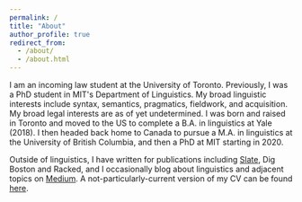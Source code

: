 ```yaml
---
permalink: /
title: "About"
author_profile: true
redirect_from: 
  - /about/
  - /about.html
---
```


I am an incoming law student at the University of Toronto. Previously, I was a PhD student in MIT's Department of Linguistics. My broad linguistic interests include syntax, semantics, pragmatics, fieldwork, and acquisition. My broad legal interests are as of yet undetermined. I was born and raised in Toronto and moved to the US to complete a B.A. in linguistics at Yale (2018). I then headed back home to Canada to pursue a M.A. in linguistics at the University of British Columbia, and then a PhD at MIT starting in 2020. 

Outside of linguistics, I have written for publications including [Slate](https://slate.com/human-interest/2018/07/linguistic-prejudice-in-sorry-to-bother-you-is-a-real-world-problem.html), Dig Boston and Racked, and I occasionally blog about linguistics and adjacent topics on [Medium](https://medium.com/@focusfronting). A not-particularly-current version of my CV can be found [here](/katiedimartin.github.io/files/cv-2.pdf). 
